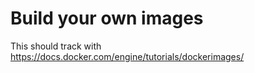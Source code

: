 # Build your own images

This should track with https://docs.docker.com/engine/tutorials/dockerimages/


